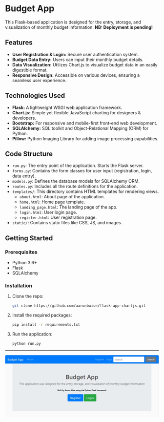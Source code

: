 # Budget App

This Flask-based application is designed for the entry, storage, and visualization of monthly budget information.
**NB: Deployment is pending!**

## Features

- **User Registration & Login:** Secure user authentication system.
- **Budget Data Entry:** Users can input their monthly budget details.
- **Data Visualization:** Utilizes Chart.js to visualize budget data in an easily digestible format.
- **Responsive Design:** Accessible on various devices, ensuring a seamless user experience.

## Technologies Used

- **Flask:** A lightweight WSGI web application framework.
- **Chart.js:** Simple yet flexible JavaScript charting for designers & developers.
- **Bootstrap:** For responsive and mobile-first front-end web development.
- **SQLAlchemy:** SQL toolkit and Object-Relational Mapping (ORM) for Python.
- **Pillow:** Python Imaging Library for adding image processing capabilities.

## Code Structure

- `run.py`: The entry point of the application. Starts the Flask server.
- `forms.py`: Contains the form classes for user input (registration, login, data entry).
- `models.py`: Defines the database models for SQLAlchemy ORM.
- `routes.py`: Includes all the route definitions for the application.
- `templates/`: This directory contains HTML templates for rendering views.
    - `about.html`: About page of the application.
    - `home.html`: Home page template.
    - `landing_page.html`: The landing page of the app.
    - `login.html`: User login page.
    - `register.html`: User registration page.
- `static/`: Contains static files like CSS, JS, and images.

## Getting Started

### Prerequisites

- Python 3.6+
- Flask
- SQLAlchemy

### Installation

1. Clone the repo:
   ```sh
   git clone https://github.com/aaronbwise/flask-app-chartjs.git
   ```
2. Install the required packages:
   ```sh
   pip install -r requirements.txt
   ```
3. Run the application:
   ```sh
   python run.py
   ```

---

![alt text](https://github.com/aaronbwise/flask-app-chartjs/blob/main/landing_page.jpg)
